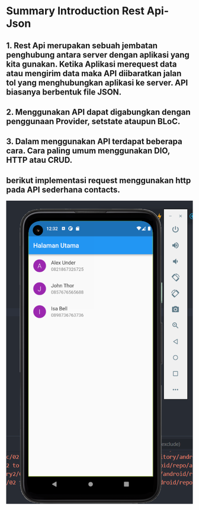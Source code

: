 # Summary Introduction Rest Api-Json

## 1. Rest Api merupakan sebuah jembatan penghubung antara server dengan aplikasi yang kita gunakan. Ketika Aplikasi merequest data atau mengirim data maka API diibaratkan jalan tol yang menghubungkan aplikasi ke server. API biasanya berbentuk file JSON.

## 2. Menggunakan API dapat digabungkan dengan penggunaan Provider, setstate ataupun BLoC.

## 3. Dalam menggunakan API terdapat beberapa cara. Cara paling umum menggunakan DIO, HTTP atau CRUD.

## berikut implementasi request menggunakan http pada API sederhana contacts.

![gambar 1](screenshots/1.PNG)
